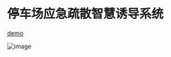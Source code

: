 # 停车场应急疏散智慧诱导系统
[demo](https://chenzi12138.github.io/ParkLot-vis/)

![image](https://github.com/Chenzi12138/ParkLot-vis/assets/53282373/ebe408b6-0b5f-441a-bf9c-a00da00629f9)
